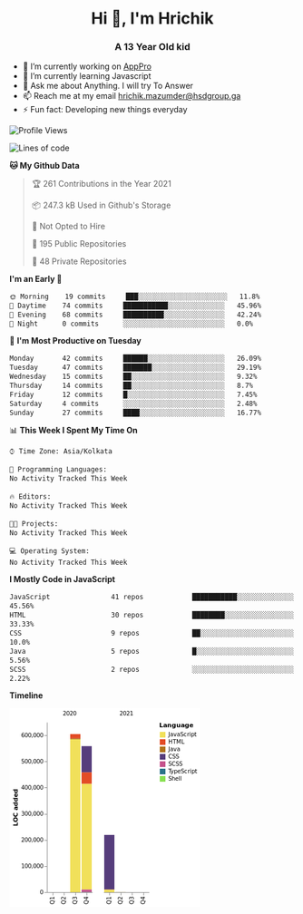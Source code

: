 <h1 align="center">Hi 👋, I'm Hrichik</h1>
<h3 align="center">A 13 Year Old kid</h3>


- 🔭 I’m currently working on [AppPro](https://apppro.in)
- 🌱 I’m currently learning Javascript
- 💬 Ask me about Anything. I will try To Answer
- 📫 Reach me at my email hrichik.mazumder@hsdgroup.ga
- ⚡ Fun fact: Developing new things everyday

<!--START_SECTION:waka-->
![Profile Views](http://img.shields.io/badge/Profile%20Views-3-blue)

![Lines of code](https://img.shields.io/badge/From%20Hello%20World%20I%27ve%20Written-1.4%20million%20lines%20of%20code-blue)

**🐱 My Github Data** 

> 🏆 261 Contributions in the Year 2021
 > 
> 📦 247.3 kB Used in Github's Storage 
 > 
> 🚫 Not Opted to Hire
 > 
> 📜 195 Public Repositories 
 > 
> 🔑 48 Private Repositories  
 > 
**I'm an Early 🐤** 

```text
🌞 Morning    19 commits     ███░░░░░░░░░░░░░░░░░░░░░░   11.8% 
🌆 Daytime    74 commits     ███████████░░░░░░░░░░░░░░   45.96% 
🌃 Evening    68 commits     ██████████░░░░░░░░░░░░░░░   42.24% 
🌙 Night      0 commits      ░░░░░░░░░░░░░░░░░░░░░░░░░   0.0%

```
📅 **I'm Most Productive on Tuesday** 

```text
Monday       42 commits     ██████░░░░░░░░░░░░░░░░░░░   26.09% 
Tuesday      47 commits     ███████░░░░░░░░░░░░░░░░░░   29.19% 
Wednesday    15 commits     ██░░░░░░░░░░░░░░░░░░░░░░░   9.32% 
Thursday     14 commits     ██░░░░░░░░░░░░░░░░░░░░░░░   8.7% 
Friday       12 commits     █░░░░░░░░░░░░░░░░░░░░░░░░   7.45% 
Saturday     4 commits      ░░░░░░░░░░░░░░░░░░░░░░░░░   2.48% 
Sunday       27 commits     ████░░░░░░░░░░░░░░░░░░░░░   16.77%

```


📊 **This Week I Spent My Time On** 

```text
⌚︎ Time Zone: Asia/Kolkata

💬 Programming Languages: 
No Activity Tracked This Week

🔥 Editors: 
No Activity Tracked This Week

🐱‍💻 Projects: 
No Activity Tracked This Week

💻 Operating System: 
No Activity Tracked This Week

```

**I Mostly Code in JavaScript** 

```text
JavaScript               41 repos            ███████████░░░░░░░░░░░░░░   45.56% 
HTML                     30 repos            ████████░░░░░░░░░░░░░░░░░   33.33% 
CSS                      9 repos             ██░░░░░░░░░░░░░░░░░░░░░░░   10.0% 
Java                     5 repos             █░░░░░░░░░░░░░░░░░░░░░░░░   5.56% 
SCSS                     2 repos             ░░░░░░░░░░░░░░░░░░░░░░░░░   2.22%

```


**Timeline**

![Chart not found](https://raw.githubusercontent.com/hrichiksite/hrichiksite/master/charts/bar_graph.png) 


<!--END_SECTION:waka-->
